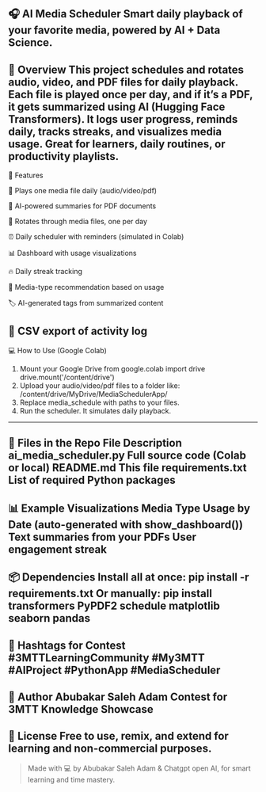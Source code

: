 🎧 AI Media Scheduler
Smart daily playback of your favorite media, powered by AI + Data Science.
---
🚀 Overview
This project schedules and rotates audio, video, and PDF files for daily playback. Each file is played once per day, and if it’s a PDF, it gets summarized using AI (Hugging Face Transformers). It logs user progress, reminds daily, tracks streaks, and visualizes media usage.
Great for learners, daily routines, or productivity playlists.
---
🎯 Features

🎵 Plays one media file daily (audio/video/pdf)

📄 AI-powered summaries for PDF documents

🔄 Rotates through media files, one per day

⏰ Daily scheduler with reminders (simulated in Colab)

📊 Dashboard with usage visualizations

🔥 Daily streak tracking

🤖 Media-type recommendation based on usage

🏷️ AI-generated tags from summarized content

💾 CSV export of activity log
---
💻 How to Use (Google Colab)
1. Mount your Google Drive
from google.colab import drive
drive.mount('/content/drive')
2. Upload your audio/video/pdf files to a folder like:
/content/drive/MyDrive/MediaSchedulerApp/
3. Replace media_schedule with paths to your files.
4. Run the scheduler. It simulates daily playback.
---
📂 Files in the Repo
File	Description
ai_media_scheduler.py	Full source code (Colab or local)
README.md	This file
requirements.txt	List of required Python packages
---
📊 Example Visualizations
Media Type Usage by Date (auto-generated with show_dashboard())
Text summaries from your PDFs
User engagement streak
---
📦 Dependencies
Install all at once:
pip install -r requirements.txt
Or manually:
pip install transformers PyPDF2 schedule matplotlib seaborn pandas
---
🔖 Hashtags for Contest
#3MTTLearningCommunity #My3MTT #AIProject #PythonApp #MediaScheduler
---
👤 Author
Abubakar Saleh Adam
Contest for 3MTT Knowledge Showcase 
---
💬 License
Free to use, remix, and extend for learning and non-commercial purposes.
---
> Made with 💻 by Abubakar Saleh Adam & Chatgpt open AI, for smart learning and time mastery.
